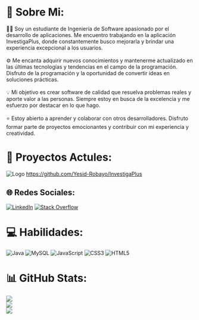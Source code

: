 # 💫 Sobre Mi:
👨‍💻 Soy un estudiante de Ingeniería de Software apasionado por el desarrollo de aplicaciones. Me encuentro trabajando en la aplicación InvestigaPlus, donde constantemente busco mejorarla y brindar una experiencia excepcional a los usuarios.<br><br>⚙️ Me encanta adquirir nuevos conocimientos y mantenerme actualizado en las últimas tecnologías y tendencias en el campo de la programación. Disfruto de la programación y la oportunidad de convertir ideas en soluciones prácticas.<br><br> 💡 Mi objetivo es crear software de calidad que resuelva problemas reales y aporte valor a las personas. Siempre estoy en busca de la excelencia y me esfuerzo por destacar en lo que hago.<br><br>⭐️ Estoy abierto a aprender y colaborar con otros desarrolladores. Disfruto formar parte de proyectos emocionantes y contribuir con mi experiencia y creatividad.

# 💫 Proyectos Actules:


![Logo](https://github.com/Yesid-Robayo/Yesid-Robayo/assets/114313044/466fe60f-ff53-46bc-a151-252cb478b296)
https://github.com/Yesid-Robayo/InvestigaPlus

## 🌐 Redes Sociales:
[![LinkedIn](https://img.shields.io/badge/LinkedIn-%230077B5.svg?logo=linkedin&logoColor=white)](https://linkedin.com/in/yesid11) [![Stack Overflow](https://img.shields.io/badge/-Stackoverflow-FE7A16?logo=stack-overflow&logoColor=white)](https://stackoverflow.com/users/22196843) 

# 💻 Habilidades:
![Java](https://img.shields.io/badge/java-%23ED8B00.svg?style=for-the-badge&logo=java&logoColor=white) ![MySQL](https://img.shields.io/badge/mysql-%2300f.svg?style=for-the-badge&logo=mysql&logoColor=white) ![JavaScript](https://img.shields.io/badge/javascript-%23323330.svg?style=for-the-badge&logo=javascript&logoColor=%23F7DF1E) ![CSS3](https://img.shields.io/badge/css3-%231572B6.svg?style=for-the-badge&logo=css3&logoColor=white) ![HTML5](https://img.shields.io/badge/html5-%23E34F26.svg?style=for-the-badge&logo=html5&logoColor=white)
# 📊 GitHub Stats:
![](https://github-readme-stats.vercel.app/api?username=Yesid-Robayo&theme=dark&hide_border=false&include_all_commits=true&count_private=true)<br/>
![](https://github-readme-streak-stats.herokuapp.com/?user=Yesid-Robayo&theme=dark&hide_border=false)<br/>
![](https://github-readme-stats.vercel.app/api/top-langs/?username=Yesid-Robayo&theme=dark&hide_border=false&include_all_commits=true&count_private=true&layout=compact)

